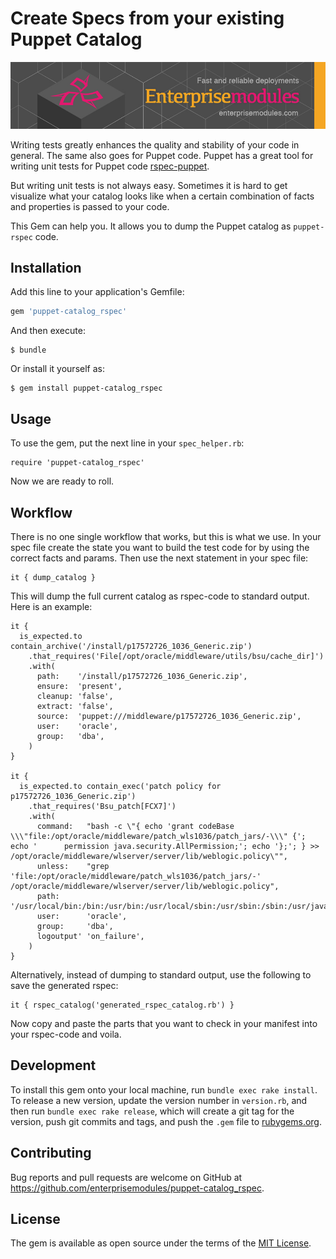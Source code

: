 # Create Specs from your existing Puppet Catalog

[![Enterprise Modules](https://raw.githubusercontent.com/enterprisemodules/public_images/master/banner1.jpg)](https://www.enterprisemodules.com)

Writing tests greatly enhances the quality and stability of your code in general. The same also goes for Puppet code. Puppet has a great tool for writing unit tests for Puppet code [rspec-puppet](http://rspec-puppet.com/). 

But writing unit tests is not always easy. Sometimes it is hard to get visualize what your catalog looks like when a certain combination of facts and properties is passed to your code.

This Gem can help you. It allows you to dump the Puppet catalog as `puppet-rspec` code.

## Installation

Add this line to your application's Gemfile:

```ruby
gem 'puppet-catalog_rspec'
```

And then execute:

```
$ bundle
```

Or install it yourself as:

```
$ gem install puppet-catalog_rspec
```
## Usage

To use the gem, put the next line in your `spec_helper.rb`:

```
require 'puppet-catalog_rspec'
```

Now we are ready to roll.

## Workflow

There is no one single workflow that works, but this is what we use. In your spec file create the state you want to build the test code for by using the correct facts and params. Then use the next statement in your spec file:

```
it { dump_catalog }
```

This will dump the full current catalog as rspec-code to standard output. Here is an example:

```
it {
  is_expected.to contain_archive('/install/p17572726_1036_Generic.zip')
    .that_requires('File[/opt/oracle/middleware/utils/bsu/cache_dir]')
    .with(
      path:    '/install/p17572726_1036_Generic.zip',
      ensure:  'present',
      cleanup: 'false',
      extract: 'false',
      source:  'puppet:///middleware/p17572726_1036_Generic.zip',
      user:    'oracle',
      group:   'dba',
    )
}

it {
  is_expected.to contain_exec('patch policy for p17572726_1036_Generic.zip')
    .that_requires('Bsu_patch[FCX7]')
    .with(
      command:   "bash -c \"{ echo 'grant codeBase \\\"file:/opt/oracle/middleware/patch_wls1036/patch_jars/-\\\" {'; echo '      permission java.security.AllPermission;'; echo '};'; } >> /opt/oracle/middleware/wlserver/server/lib/weblogic.policy\"",
      unless:    "grep 'file:/opt/oracle/middleware/patch_wls1036/patch_jars/-' /opt/oracle/middleware/wlserver/server/lib/weblogic.policy",
      path:      '/usr/local/bin:/bin:/usr/bin:/usr/local/sbin:/usr/sbin:/sbin:/usr/java/jdk1.7.0_45/bin',
      user:      'oracle',
      group:     'dba',
      logoutput' 'on_failure',
    )
}
```

Alternatively, instead of dumping to standard output, use the following to save the generated rspec:

```
it { rspec_catalog('generated_rspec_catalog.rb') }
```


Now copy and paste the parts that you want to check in your manifest into your rspec-code and voila.
## Development


To install this gem onto your local machine, run `bundle exec rake install`. To release a new version, update the version number in `version.rb`, and then run `bundle exec rake release`, which will create a git tag for the version, push git commits and tags, and push the `.gem` file to [rubygems.org](https://rubygems.org).

## Contributing

Bug reports and pull requests are welcome on GitHub at https://github.com/enterprisemodules/puppet-catalog_rspec.

## License

The gem is available as open source under the terms of the [MIT License](https://opensource.org/licenses/MIT).
